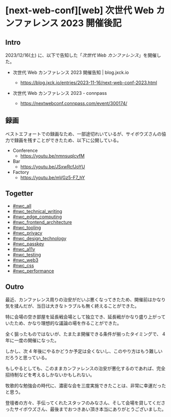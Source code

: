 # [next-web-conf][web] 次世代 Web カンファレンス 2023 開催後記

## Intro

2023/12/16(土) に、以下で告知した「*次世代 Web カンファレンス*」を開催した。

- 次世代 Web カンファレンス 2023 開催告知 | blog.jxck.io
  - https://blog.jxck.io/entries/2023-11-16/next-web-conf-2023.html

- 次世代 Web カンファレンス 2023 - connpass
  - https://nextwebconf.connpass.com/event/300174/


## 録画

ベストエフォートでの録画なため、一部途切れいているが、サイボウズさんの協力で録画を残すことができたため、以下に公開している。

- Conference
  - https://youtu.be/nmnsuqlcvfM
- Bar
  - https://youtu.be/JSxwRcfJoYU
- Factory
  - https://youtu.be/mVGz5-F7_hY


## Togetter

- [#nwc_all](https://togetter.com/li/2276571)
- [#nwc_technical_writing](https://togetter.com/li/2276589)
- [#nwc_edge_computing](https://togetter.com/li/2276588)
- [#nwc_frontend_architecture](https://togetter.com/li/2276587)
- [#nwc_tooling](https://togetter.com/li/2276585)
- [#nwc_privacy](https://togetter.com/li/2276583)
- [#nwc_design_technology](https://togetter.com/li/2276582)
- [#nwc_passkey](https://togetter.com/li/2276581)
- [#nwc_a11y](https://togetter.com/li/2276580)
- [#nwc_testing](https://togetter.com/li/2276578)
- [#nwc_web3](https://togetter.com/li/2276576)
- [#nwc_css](https://togetter.com/li/2276575)
- [#nwc_performance](https://togetter.com/li/2276574)


## Outro

最近、カンファレンス周りの治安がだいぶ悪くなってきたため、開催前はかなり気を揉んだが、当日は大きなトラブルも無く終えることができた。

特に会場の空き部屋を延長戦会場として独立でき、延長戦がかなり盛り上がっていたため、かなり理想的な議論の場を作ることができた。

全く狙ったものではないが、たまたま開催できる条件が揃ったタイミングで、 4 年に一度の開催になった。

しかし、次 4 年後にやるかどうか予定は全くないし、このやり方はもう難しいだろうと思っている。

もしやるとしても、このままカンファレンスの治安が悪化するのであれば、完全招待制などを考えるしかないかもしれない。

牧歌的な勉強会の時代に、濃密な会を三度実施できたことは、非常に幸運だったと思う。

登壇者の方々、手伝ってくれたスタッフのみなさん、そして会場を貸してくださったサイボウズさん、最後までおつきあい頂き本当にありがとうございました。